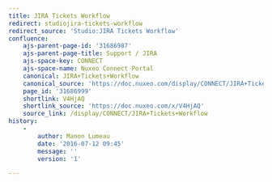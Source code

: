 ```yaml
---
title: JIRA Tickets Workflow
redirect: studiojira-tickets-workflow
redirect_source: 'Studio:JIRA Tickets Workflow'
confluence:
    ajs-parent-page-id: '31686987'
    ajs-parent-page-title: Support / JIRA
    ajs-space-key: CONNECT
    ajs-space-name: Nuxeo Connect Portal
    canonical: JIRA+Tickets+Workflow
    canonical_source: 'https://doc.nuxeo.com/display/CONNECT/JIRA+Tickets+Workflow'
    page_id: '31686999'
    shortlink: V4HjAQ
    shortlink_source: 'https://doc.nuxeo.com/x/V4HjAQ'
    source_link: /display/CONNECT/JIRA+Tickets+Workflow
history:
    - 
        author: Manon Lumeau
        date: '2016-07-12 09:45'
        message: ''
        version: '1'

---
```

